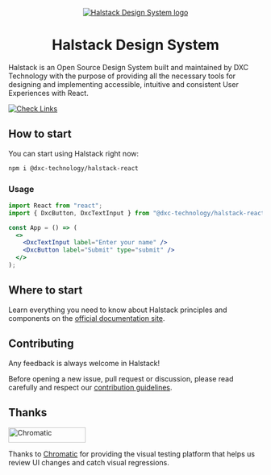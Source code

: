 <p align="center">
  <a href="https://developer.dxc.com/halstack/">
    <img src="website/screens/common/images/halstack_logo.svg" alt="Halstack Design System logo" />
  </a>
</p>

<h1 align="center">Halstack Design System</h1>

Halstack is an Open Source Design System built and maintained by DXC Technology with the purpose of providing all the necessary tools for designing and implementing accessible, intuitive and consistent User Experiences with React.

[![Check Links](https://github.com/Mil4n0r/halstack-react/actions/workflows/links.yml/badge.svg)](https://github.com/Mil4n0r/halstack-react/actions/workflows/links.yml)

## How to start

You can start using Halstack right now:

```bash
npm i @dxc-technology/halstack-react
```

### Usage

```jsx
import React from "react";
import { DxcButton, DxcTextInput } from "@dxc-technology/halstack-react";

const App = () => (
  <>
    <DxcTextInput label="Enter your name" />
    <DxcButton label="Submit" type="submit" />
  </>
);
```

## Where to start

Learn everything you need to know about Halstack principles and components on the [official documentation site](https://developer.dxc.com/halstack/).

## Contributing

Any feedback is always welcome in Halstack!

Before opening a new issue, pull request or discussion, please read carefully and respect our [contribution guidelines](https://github.com/dxc-technology/halstack-react/wiki/Contributing).

## Thanks

<a href="https://www.chromatic.com/"><img src="https://user-images.githubusercontent.com/321738/84662277-e3db4f80-af1b-11ea-88f5-91d67a5e59f6.png" width="153" height="30" alt="Chromatic" /></a>

Thanks to [Chromatic](https://www.chromatic.com/) for providing the visual testing platform that helps us review UI changes and catch visual regressions.
